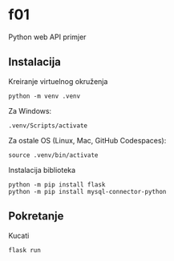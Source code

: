 # f01
Python web API primjer

## Instalacija

Kreiranje virtuelnog okruženja

    python -m venv .venv

Za Windows:

    .venv/Scripts/activate

Za ostale OS (Linux, Mac, GitHub Codespaces):

	source .venv/bin/activate

Instalacija biblioteka

    python -m pip install flask
    python -m pip install mysql-connector-python

## Pokretanje

Kucati

    flask run

